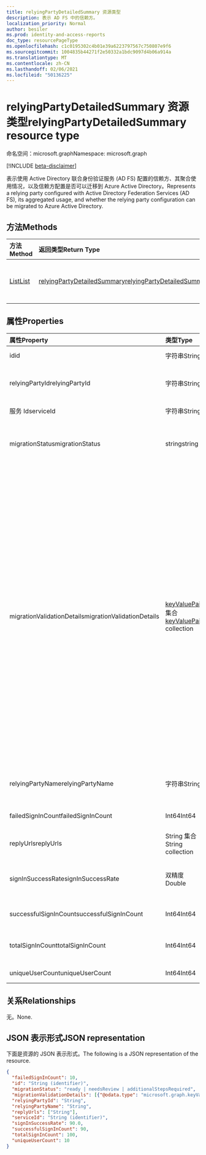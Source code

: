 ```yaml
---
title: relyingPartyDetailedSummary 资源类型
description: 表示 AD FS 中的信赖方。
localization_priority: Normal
author: besiler
ms.prod: identity-and-access-reports
doc_type: resourcePageType
ms.openlocfilehash: c1c0195302c4b01e39a6223797567c750807e9f6
ms.sourcegitcommit: 1004835b44271f2e50332a1bdc9097d4b06a914a
ms.translationtype: MT
ms.contentlocale: zh-CN
ms.lasthandoff: 02/06/2021
ms.locfileid: "50136225"
---
```

# <a name="relyingpartydetailedsummary-resource-type"></a><span data-ttu-id="929b7-103">relyingPartyDetailedSummary 资源类型</span><span class="sxs-lookup"><span data-stu-id="929b7-103">relyingPartyDetailedSummary resource type</span></span>

<span data-ttu-id="929b7-104">命名空间：microsoft.graph</span><span class="sxs-lookup"><span data-stu-id="929b7-104">Namespace: microsoft.graph</span></span>

[!INCLUDE [beta-disclaimer](../../includes/beta-disclaimer.md)]

<span data-ttu-id="929b7-105">表示使用 Active Directory 联合身份验证服务 (AD FS) 配置的信赖方、其聚合使用情况，以及信赖方配置是否可以迁移到 Azure Active Directory。</span><span class="sxs-lookup"><span data-stu-id="929b7-105">Represents a relying party configured with Active Directory Federation Services (AD FS), its aggregated usage, and whether the relying party configuration can be migrated to Azure Active Directory.</span></span>

## <a name="methods"></a><span data-ttu-id="929b7-106">方法</span><span class="sxs-lookup"><span data-stu-id="929b7-106">Methods</span></span>

| <span data-ttu-id="929b7-107">方法</span><span class="sxs-lookup"><span data-stu-id="929b7-107">Method</span></span>       | <span data-ttu-id="929b7-108">返回类型</span><span class="sxs-lookup"><span data-stu-id="929b7-108">Return Type</span></span> | <span data-ttu-id="929b7-109">Description</span><span class="sxs-lookup"><span data-stu-id="929b7-109">Description</span></span> |
|:-------------|:------------|:------------|
| [<span data-ttu-id="929b7-110">List</span><span class="sxs-lookup"><span data-stu-id="929b7-110">List</span></span>](../api/relyingpartydetailedsummary-list.md) | [<span data-ttu-id="929b7-111">relyingPartyDetailedSummary</span><span class="sxs-lookup"><span data-stu-id="929b7-111">relyingPartyDetailedSummary</span></span>](relyingpartydetailedsummary.md) | <span data-ttu-id="929b7-112">检索 **relyyPartyDetailedSummary 对象** 的列表。</span><span class="sxs-lookup"><span data-stu-id="929b7-112">Retrieve a list of **relyingPartyDetailedSummary** objects.</span></span> |


## <a name="properties"></a><span data-ttu-id="929b7-113">属性</span><span class="sxs-lookup"><span data-stu-id="929b7-113">Properties</span></span>

| <span data-ttu-id="929b7-114">属性</span><span class="sxs-lookup"><span data-stu-id="929b7-114">Property</span></span>     | <span data-ttu-id="929b7-115">类型</span><span class="sxs-lookup"><span data-stu-id="929b7-115">Type</span></span>        | <span data-ttu-id="929b7-116">说明</span><span class="sxs-lookup"><span data-stu-id="929b7-116">Description</span></span> |
|:-------------|:------------|:------------|
|<span data-ttu-id="929b7-117">id</span><span class="sxs-lookup"><span data-stu-id="929b7-117">id</span></span>|<span data-ttu-id="929b7-118">字符串</span><span class="sxs-lookup"><span data-stu-id="929b7-118">String</span></span>| <span data-ttu-id="929b7-119">只读。</span><span class="sxs-lookup"><span data-stu-id="929b7-119">Read-only.</span></span> <span data-ttu-id="929b7-120">在 API 级别生成的唯一标识符。</span><span class="sxs-lookup"><span data-stu-id="929b7-120">Unique Identifier generated at API level.</span></span>| 
|<span data-ttu-id="929b7-121">relyingPartyId</span><span class="sxs-lookup"><span data-stu-id="929b7-121">relyingPartyId</span></span>|<span data-ttu-id="929b7-122">字符串</span><span class="sxs-lookup"><span data-stu-id="929b7-122">String</span></span>|<span data-ttu-id="929b7-123">此标识符用于标识此联合身份验证服务的信赖方。</span><span class="sxs-lookup"><span data-stu-id="929b7-123">This identifier is used to identify the relying party to this Federation Service.</span></span> <span data-ttu-id="929b7-124">它用于向信赖方发出声明。</span><span class="sxs-lookup"><span data-stu-id="929b7-124">It is used when issuing claims to the relying party.</span></span>|
|<span data-ttu-id="929b7-125">服务 Id</span><span class="sxs-lookup"><span data-stu-id="929b7-125">serviceId</span></span>|<span data-ttu-id="929b7-126">字符串</span><span class="sxs-lookup"><span data-stu-id="929b7-126">String</span></span>|<span data-ttu-id="929b7-127">唯一标识 Active Directory 林。</span><span class="sxs-lookup"><span data-stu-id="929b7-127">Uniquely identifies the Active Directory forest.</span></span>|
|<span data-ttu-id="929b7-128">migrationStatus</span><span class="sxs-lookup"><span data-stu-id="929b7-128">migrationStatus</span></span>|<span data-ttu-id="929b7-129">string</span><span class="sxs-lookup"><span data-stu-id="929b7-129">string</span></span>| <span data-ttu-id="929b7-130">指示应用程序是否可以移动到 Azure AD 或需要进行更多调查。</span><span class="sxs-lookup"><span data-stu-id="929b7-130">Indication of whether the application can be moved to Azure AD or require more investigation.</span></span> <span data-ttu-id="929b7-131">可取值为：`ready`、`needsReview`、`additionalStepsRequired`。</span><span class="sxs-lookup"><span data-stu-id="929b7-131">Possible values are: `ready`, `needsReview`, `additionalStepsRequired`.</span></span>|
|<span data-ttu-id="929b7-132">migrationValidationDetails</span><span class="sxs-lookup"><span data-stu-id="929b7-132">migrationValidationDetails</span></span>|<span data-ttu-id="929b7-133">[keyValuePair](keyvaluepair.md) 集合</span><span class="sxs-lookup"><span data-stu-id="929b7-133">[keyValuePair](keyvaluepair.md) collection</span></span>|<span data-ttu-id="929b7-134">指定对应用程序配置详细信息执行的所有验证检查，以评估应用程序是否已准备好移动到 Azure AD。</span><span class="sxs-lookup"><span data-stu-id="929b7-134">Specifies all the validations check done on applications configuration details to evaluate if the application is ready to be moved to Azure AD.</span></span> <span data-ttu-id="929b7-135">可能的名称是： `AdditionalWSFedEndpointCheckResult` ， ， ， ， ， ， ， ，  `AllowedAuthenticationClassReferencesCheckResult` ， `AlwaysRequireAuthenticationCheckResult`   `AutoUpdateEnabledCheckResult` `ClaimsProviderNameCheckResult` `EncryptClaimsCheckResult`  `EncryptedNameIdRequiredCheckResult` `MonitoringEnabledCheckResult` `NotBeforeSkewCheckResult`  `RequestMFAFromClaimsProvidersCheckResult` `SignedSamlRequestsRequiredCheckResult` `AdditionalAuthenticationRulesCheckResult` `TokenLifetimeCheckResult`  `DelegationAuthorizationRulesCheckResult` `IssuanceAuthorizationRulesCheckResult` `IssuanceTransformRulesCheckResult` 。</span><span class="sxs-lookup"><span data-stu-id="929b7-135">Possible names are: `AdditionalWSFedEndpointCheckResult`,  `AllowedAuthenticationClassReferencesCheckResult`, `AlwaysRequireAuthenticationCheckResult`,   `AutoUpdateEnabledCheckResult`, `ClaimsProviderNameCheckResult`, `EncryptClaimsCheckResult`,  `EncryptedNameIdRequiredCheckResult`, `MonitoringEnabledCheckResult`,`NotBeforeSkewCheckResult`,  `RequestMFAFromClaimsProvidersCheckResult`, `SignedSamlRequestsRequiredCheckResult`, `AdditionalAuthenticationRulesCheckResult`, `TokenLifetimeCheckResult`,  `DelegationAuthorizationRulesCheckResult`, `IssuanceAuthorizationRulesCheckResult`, `IssuanceTransformRulesCheckResult`.</span></span> <span data-ttu-id="929b7-136">可能的结果值为 `0` ， `1` 或 `2` 。</span><span class="sxs-lookup"><span data-stu-id="929b7-136">Possible result values are `0`, `1`, or `2`.</span></span> <span data-ttu-id="929b7-137">`0` 验证检查通过时、 `1` 验证检查失败时以及验证 `2` 检查为警告时。</span><span class="sxs-lookup"><span data-stu-id="929b7-137">`0` when the validation check passed, `1` when the validation check failed and `2` when the validation check is a warning.</span></span> |
|<span data-ttu-id="929b7-138">relyingPartyName</span><span class="sxs-lookup"><span data-stu-id="929b7-138">relyingPartyName</span></span>|<span data-ttu-id="929b7-139">字符串</span><span class="sxs-lookup"><span data-stu-id="929b7-139">String</span></span>|<span data-ttu-id="929b7-140">Internet 上使用标识提供程序对想要登录的用户进行身份验证的应用程序或其他实体的名称。</span><span class="sxs-lookup"><span data-stu-id="929b7-140">Name of application or other entity on the internet that uses an identity provider to authenticate a user who wants to log in.</span></span>|
|<span data-ttu-id="929b7-141">failedSignInCount</span><span class="sxs-lookup"><span data-stu-id="929b7-141">failedSignInCount</span></span>|<span data-ttu-id="929b7-142">Int64</span><span class="sxs-lookup"><span data-stu-id="929b7-142">Int64</span></span>| <span data-ttu-id="929b7-143">指定时段内 Active Directory 联合身份验证服务登录失败的数量。</span><span class="sxs-lookup"><span data-stu-id="929b7-143">Number of failed sign in on Active Directory Federation Service in the period specified.</span></span> |
|<span data-ttu-id="929b7-144">replyUrls</span><span class="sxs-lookup"><span data-stu-id="929b7-144">replyUrls</span></span>|<span data-ttu-id="929b7-145">String 集合</span><span class="sxs-lookup"><span data-stu-id="929b7-145">String collection</span></span>|<span data-ttu-id="929b7-146">指定信赖方希望在何处接收令牌。</span><span class="sxs-lookup"><span data-stu-id="929b7-146">Specifies where the relying party expects to receive the token.</span></span>|
|<span data-ttu-id="929b7-147">signInSuccessRate</span><span class="sxs-lookup"><span data-stu-id="929b7-147">signInSuccessRate</span></span>|<span data-ttu-id="929b7-148">双精度</span><span class="sxs-lookup"><span data-stu-id="929b7-148">Double</span></span>|<span data-ttu-id="929b7-149">在指定的 (Active Directory 联合身份验证服务上成功登录) 成功登录数 + 失败登录数。</span><span class="sxs-lookup"><span data-stu-id="929b7-149">Number of successful / (number of successful + number of failed sign ins) on Active Directory Federation Service in the period specified.</span></span>|
|<span data-ttu-id="929b7-150">successfulSignInCount</span><span class="sxs-lookup"><span data-stu-id="929b7-150">successfulSignInCount</span></span>|<span data-ttu-id="929b7-151">Int64</span><span class="sxs-lookup"><span data-stu-id="929b7-151">Int64</span></span>|<span data-ttu-id="929b7-152">Active Directory 联合身份验证服务上成功登录的数量。</span><span class="sxs-lookup"><span data-stu-id="929b7-152">Number of successful sign ins on Active Directory Federation Service.</span></span>|
|<span data-ttu-id="929b7-153">totalSignInCount</span><span class="sxs-lookup"><span data-stu-id="929b7-153">totalSignInCount</span></span>|<span data-ttu-id="929b7-154">Int64</span><span class="sxs-lookup"><span data-stu-id="929b7-154">Int64</span></span>|<span data-ttu-id="929b7-155">指定时段内 Active Directory 联合身份验证服务上登录成功 + 失败登录失败的数量。</span><span class="sxs-lookup"><span data-stu-id="929b7-155">Number of successful + failed sign ins failed sign ins on Active Directory Federation Service in the period specified.</span></span>|
|<span data-ttu-id="929b7-156">uniqueUserCount</span><span class="sxs-lookup"><span data-stu-id="929b7-156">uniqueUserCount</span></span>|<span data-ttu-id="929b7-157">Int64</span><span class="sxs-lookup"><span data-stu-id="929b7-157">Int64</span></span>|<span data-ttu-id="929b7-158">已登录到应用程序的唯一用户数。</span><span class="sxs-lookup"><span data-stu-id="929b7-158">Number of unique users that have signed into the application.</span></span>|

## <a name="relationships"></a><span data-ttu-id="929b7-159">关系</span><span class="sxs-lookup"><span data-stu-id="929b7-159">Relationships</span></span>

<span data-ttu-id="929b7-160">无。</span><span class="sxs-lookup"><span data-stu-id="929b7-160">None.</span></span>

## <a name="json-representation"></a><span data-ttu-id="929b7-161">JSON 表示形式</span><span class="sxs-lookup"><span data-stu-id="929b7-161">JSON representation</span></span>

<span data-ttu-id="929b7-162">下面是资源的 JSON 表示形式。</span><span class="sxs-lookup"><span data-stu-id="929b7-162">The following is a JSON representation of the resource.</span></span>

<!-- {
  "blockType": "resource",
  "optionalProperties": [

  ],
  "@odata.type": "microsoft.graph.relyingPartyDetailedSummary",
  "baseType": "",
  "keyProperty": "id"
}-->

```json
{
  "failedSignInCount": 10,
  "id": "String (identifier)",
  "migrationStatus": "ready | needsReview | additionalStepsRequired",
  "migrationValidationDetails": [{"@odata.type": "microsoft.graph.keyValuePair"}],
  "relyingPartyId": "String",
  "relyingPartyName": "String",
  "replyUrls": ["String"],
  "serviceId": "String (identifier)",
  "signInSuccessRate": 90.0,
  "successfulSignInCount": 90,
  "totalSignInCount": 100,
  "uniqueUserCount": 10
}
```

<!-- uuid: 16cd6b66-4b1a-43a1-adaf-3a886856ed98
2019-02-04 14:57:30 UTC -->
<!-- {
  "type": "#page.annotation",
  "description": "relyingPartyDetailedSummary resource",
  "keywords": "",
  "section": "documentation",
  "tocPath": ""
}-->


